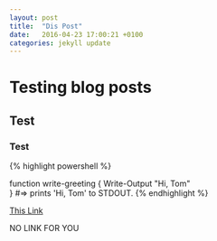 ```yaml
---
layout: post
title:  "Dis Post"
date:   2016-04-23 17:00:21 +0100
categories: jekyll update
---
```

# Testing blog posts

## Test

### Test



{% highlight powershell %}

function write-greeting {
    Write-Output "Hi, Tom"    
}
#=> prints 'Hi, Tom' to STDOUT.
{% endhighlight %}

[This Link][link1]

NO LINK FOR YOU

[link1]: http://www.google.com